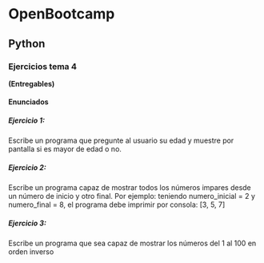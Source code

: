 # OpenBootcamp
## Python
### Ejercicios tema 4

**(Entregables)**

#### Enunciados 
##### Ejercicio 1:
Escribe un programa que pregunte al usuario su edad y muestre por pantalla si es mayor de edad o no.

##### Ejercicio 2:
Escribe un programa capaz de mostrar todos los números impares desde un número de inicio y otro final. Por ejemplo: teniendo numero_inicial = 2 y numero_final = 8, el programa debe imprimir por consola: [3, 5, 7]

##### Ejercicio 3:
Escribe un programa que sea capaz de mostrar los números del 1 al 100 en orden inverso

